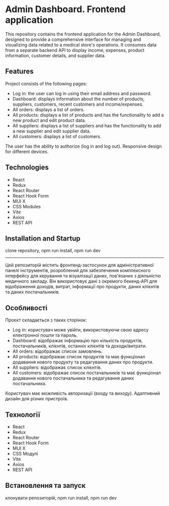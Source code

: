 # Admin Dashboard. Frontend application

This repository contains the frontend application for the Admin Dashboard, designed to provide a comprehensive interface for managing and visualizing data related to a medical store's operations. It consumes data from a separate backend API to display income, expenses, product information, customer details, and supplier data.

## Features

Project consists of the following pages:

- Log in: the user can log in using their email address and password.
- Dashboard: displays information about the number of products, suppliers, customers, recent customers and income/expenses.
- All orders: displays a list of orders.
- All products: displays a list of products and has the functionality to add a new product and edit product data.
- All suppliers: displays a list of suppliers and has the functionality to add a new supplier and edit supplier data.
- All customers: displays a list of customers.

The user has the ability to authorize (log in and log out).
Responsive design for different devices.

## Technologies

- React
- Redux
- React Router
- React Hook Form
- MUI X
- CSS Modules
- Vite
- Axios
- REST API

## Installation and Startup

clone repository, npm run install, npm run dev

---

Цей репозиторій містить фронтенд-застосунок для адміністративної панелі інструментів, розроблений для забезпечення комплексного інтерфейсу для керування та візуалізації даних, пов'язаних з діяльністю медичного закладу. Він використовує дані з окремого бекенд-API для відображення доходів, витрат, інформації про продукти, даних клієнтів та даних постачальників.

## Особливості

Проєкт складається з таких сторінок:

- Log in: користувач може увійти, використовуючи свою адресу електронної пошти та пароль.
- Dashboard: відображає інформацію про кількість продуктів, постачальників, клієнтів, останніх клієнтів та доходи/витрати.
- All orders: відображає список замовлень.
- All products: відображає список продуктів та має функціонал додавання нового продукту та редагування даних про продукти.
- All suppliers: відображає список клієнтів.
- All customers: відображає список постачальників та має функціонал додавання нового постачальника та редагування даних постачальника.

Користувач має можливість авторизації (входу та виходу).
Адаптивний дизайн для різних пристроїв.

## Технології

- React
- Redux
- React Router
- React Hook Form
- MUI X
- CSS Модулі
- Vite
- Axios
- REST API

## Встановлення та запуск

клонувати репозиторій, npm run install, npm run dev
